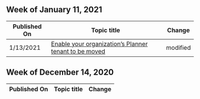 <!-- This file is generated automatically each week. Changes made to this file will be overwritten.-->



## Week of January 11, 2021


| Published On |Topic title | Change |
|------|------------|--------|
| 1/13/2021 | [Enable your organization’s Planner tenant to be moved](/Office365/Planner/enable-organization-planner-tenant-move) | modified |


## Week of December 14, 2020


| Published On |Topic title | Change |
|------|------------|--------|
